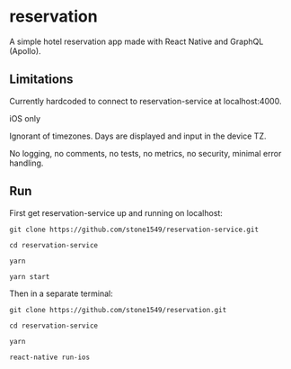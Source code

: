 # reservation

A simple hotel reservation app made with React Native and GraphQL (Apollo).

## Limitations

Currently hardcoded to connect to reservation-service at localhost:4000.

iOS only

Ignorant of timezones. Days are displayed and input in the device TZ. 

No logging, no comments, no tests, no metrics, no security, minimal error handling.

## Run

First get reservation-service up and running on localhost:

```
git clone https://github.com/stone1549/reservation-service.git

cd reservation-service

yarn

yarn start
```

Then in a separate terminal:

```
git clone https://github.com/stone1549/reservation.git

cd reservation-service

yarn

react-native run-ios
```
